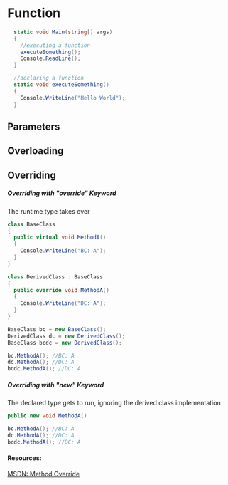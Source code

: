 # Function
```c#
  static void Main(string[] args)
  {
    //executing a function
    executeSomething();
    Console.ReadLine();
  }

  //declaring a function
  static void executeSomething()
  {
    Console.WriteLine("Hello World");
  }
```

## Parameters

## Overloading

## Overriding
##### Overriding with "override" Keyword
The runtime type takes over
```c#
class BaseClass
{
  public virtual void MethodA()
  {
    Console.WriteLine("BC: A");
  }
}

class DerivedClass : BaseClass
{
  public override void MethodA()
  {
    Console.WriteLine("DC: A");
  }
}

BaseClass bc = new BaseClass();
DerivedClass dc = new DerivedClass();
BaseClass bcdc = new DerivedClass();

bc.MethodA(); //BC: A
dc.MethodA(); //DC: A
bcdc.MethodA(); //DC: A
```

##### Overriding with "new" Keyword
The declared type gets to run, ignoring the derived class implementation
```c#
public new void MethodA()

bc.MethodA(); //BC: A
dc.MethodA(); //DC: A
bcdc.MethodA(); //DC: A
```


#### Resources:
[MSDN: Method Override](https://msdn.microsoft.com/en-us/library/ms173153.aspx)
